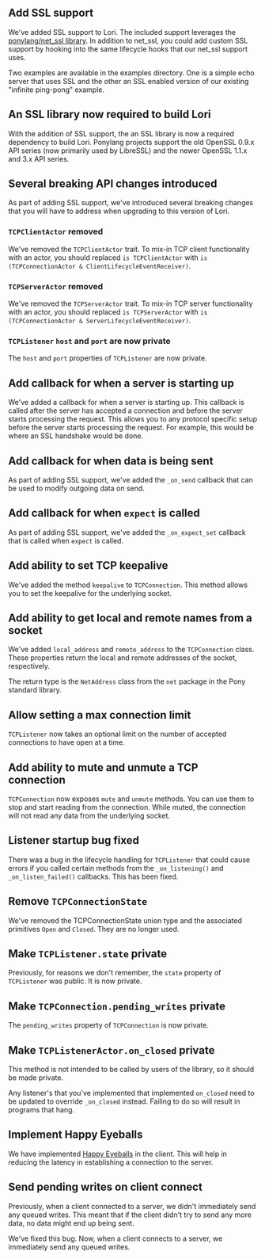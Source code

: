 ## Add SSL support

We've added SSL support to Lori. The included support leverages the [ponylang/net_ssl library](https://github.com/ponylang/net_ssl). In addition to net_ssl, you could add custom SSL support by hooking into the same lifecycle hooks that our net_ssl support uses.

Two examples are available in the examples directory. One is a simple echo server that uses SSL and the other an SSL enabled version of our existing "infinite ping-pong" example.

## An SSL library now required to build Lori

With the addition of SSL support, the an SSL library is now a required dependency to build Lori. Ponylang projects support the old OpenSSL 0.9.x API series (now primarily used by LibreSSL) and the newer OpenSSL 1.1.x and 3.x API series.

## Several breaking API changes introduced

As part of adding SSL support, we've introduced several breaking changes that you will have to address when upgrading to this version of Lori.

### `TCPClientActor` removed

We've removed the `TCPClientActor` trait. To mix-in TCP client functionality with an actor, you should replaced `is TCPClientActor` with `is (TCPConnectionActor & ClientLifecycleEventReceiver)`.

### `TCPServerActor` removed

We've removed the `TCPServerActor` trait. To mix-in TCP server functionality with an actor, you should replaced `is TCPServerActor` with `is (TCPConnectionActor & ServerLifecycleEventReceiver)`.

### `TCPListener` `host` and `port` are now private

The `host` and `port` properties of `TCPListener` are now private.

## Add callback for when a server is starting up

We've added a callback for when a server is starting up. This callback is called after the server has accepted a connection and before the server starts processing the request. This allows you to any protocol specific setup before the server starts processing the request. For example, this would be where an SSL handshake would be done.

## Add callback for when data is being sent

As part of adding SSL support, we've added the `_on_send` callback that can be used to modify outgoing data on send.

## Add callback for when `expect` is called

As part of adding SSL support, we've added the `_on_expect_set` callback that is called when `expect` is called.

## Add ability to set TCP keepalive

We've added the method `keepalive` to `TCPConnection`. This method allows you to set the keepalive for the underlying socket.

## Add ability to get local and remote names from a socket

We've added `local_address` and `remote_address` to the `TCPConnection` class. These properties return the local and remote addresses of the socket, respectively.

The return type is the `NetAddress` class from the `net` package in the Pony standard library.

## Allow setting a max connection limit

`TCPListener` now takes an optional limit on the number of accepted connections to have open at a time.

## Add ability to mute and unmute a TCP connection

`TCPConnection` now exposes `mute` and `unmute` methods. You can use them to stop and start reading from the connection. While muted, the connection will not read any data from the underlying socket.

## Listener startup bug fixed

There was a bug in the lifecycle handling for `TCPListener` that could cause errors if you called certain methods from the `_on_listening()` and `_on_listen_failed()` callbacks. This has been fixed.

## Remove `TCPConnectionState`

We've removed the TCPConnectionState union type and the associated primitives `Open` and `Closed`. They are no longer used.

## Make `TCPListener.state` private

Previously, for reasons we don't remember, the `state` property of `TCPListener` was public. It is now private.
## Make `TCPConnection.pending_writes` private

The `pending_writes` property of `TCPConnection` is now private.

## Make `TCPListenerActor.on_closed` private

This method is not intended to be called by users of the library, so it should be made private.

Any listener's that you've implemented that implemented `on_closed` need to be updated to override `_on_closed` instead. Failing to do so will result in programs that hang.

## Implement Happy Eyeballs

We have implemented [Happy Eyeballs](https://en.wikipedia.org/wiki/Happy_Eyeballs) in the client. This will help in reducing the latency in establishing a connection to the server.

## Send pending writes on client connect

Previously, when a client connected to a server, we didn't immediately send any
queued writes. This meant that if the client didn't try to send any more data, no data might end up being sent.

We've fixed this bug. Now, when a client connects to a server, we immediately send any queued writes.

